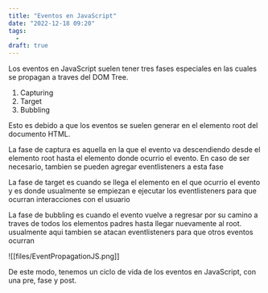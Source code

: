 ```yaml
---
title: "Eventos en JavaScript"
date: "2022-12-18 09:20"
tags: 
  - 
draft: true
---
```


Los eventos en JavaScript suelen tener tres fases especiales en las cuales se propagan a traves del DOM Tree.
1. Capturing
2. Target
3. Bubbling

Esto es debido a que los eventos se suelen generar en el elemento root del documento HTML.

La fase de captura es aquella en la que el evento va descendiendo desde el elemento root hasta el elemento donde ocurrio el evento. En caso de ser necesario, tambien se pueden agregar eventlisteners a esta fase

La fase de target es cuando se llega el elemento en el que ocurrio el evento y es donde usualmente se empiezan e ejecutar los eventlisteners para que ocurran interacciones con el usuario

La fase de bubbling es cuando el evento vuelve a regresar por su camino a traves de todos los elementos padres hasta llegar nuevamente al root. usualmente aqui tambien se atacan eventlisteners para que otros eventos ocurran

![[files/EventPropagationJS.png]]

De este modo, tenemos un ciclo de vida de los eventos en JavaScript, con una pre, fase y post.
